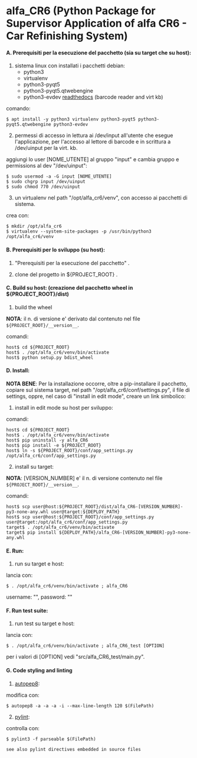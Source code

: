 # alfa_CR6 (Python Package for Supervisor Application of alfa CR6 - Car Refinishing System)

#### A. Prerequisiti per la esecuzione del pacchetto (sia su target che su host):

1. sistema linux con installati i pacchetti debian: 
    * python3
    * virtualenv
    * python3-pyqt5
    * python3-pyqt5.qtwebengine
    * python3-evdev [readthedocs](https://python-evdev.readthedocs.io)  (barcode reader and virt kb)

comando:

    $ apt install -y python3 virtualenv python3-pyqt5 python3-pyqt5.qtwebengine python3-evdev

2. permessi di accesso in lettura ai /dev/input all'utente che esegue l'applicazione, per l'accesso al 
lettore di barcode e in scrittura a /dev/uinput per la virt. kb.
    
aggiungi lo user [NOME_UTENTE] al gruppo "input" e cambia gruppo e permissions al dev "/dev/uinput":

    $ sudo usermod -a -G input [NOME_UTENTE]
    $ sudo chgrp input /dev/uinput
    $ sudo chmod 770 /dev/uinput

3. un virtualenv nel path "/opt/alfa_cr6/venv", con accesso ai pacchetti di sistema.

crea con:

    $ mkdir /opt/alfa_cr6                              
    $ virtualenv --system-site-packages -p /usr/bin/python3 /opt/alfa_cr6/venv


#### B. Prerequisiti per lo sviluppo (su host):

1. "Prerequisiti per la esecuzione del pacchetto"
    .

2. clone del progetto in ${PROJECT_ROOT}
    .

#### C. Build su host: (creazione del pacchetto wheel in ${PROJECT_ROOT}/dist)

1. build the wheel 

**NOTA**: il n. di versione e' derivato dal contenuto nel file `${PROJECT_ROOT}/__version__`.

comandi:

    host$ cd ${PROJECT_ROOT}               
    host$ . /opt/alfa_cr6/venv/bin/activate
    host$ python setup.py bdist_wheel      

#### D. Install:

**NOTA BENE**: Per la installazione occorre, oltre a pip-installare il pacchetto, copiare 
sul sistema target, nel path "/opt/alfa_cr6/conf/settings.py", il file di 
settings, oppre, nel caso di "install in edit mode", creare un link simbolico:

1. install in edit mode su host per sviluppo:

comandi:

    host$ cd ${PROJECT_ROOT}               
    host$ . /opt/alfa_cr6/venv/bin/activate
    host$ pip uninstall -y alfa_CR6        
    host$ pip install -e ${PROJECT_ROOT}   
    host$ ln -s ${PROJECT_ROOT}/conf/app_settings.py /opt/alfa_cr6/conf/app_settings.py

2. install su target:

**NOTA**: [VERSION_NUMBER] e' il n. di versione contenuto nel file `${PROJECT_ROOT}/__version__`.

comandi:

    host$ scp user@host:${PROJECT_ROOT}/dist/alfa_CR6-[VERSION_NUMBER]-py3-none-any.whl user@target:${DEPLOY_PATH} 
    host$ scp user@host:${PROJECT_ROOT}/conf/app_settings.py user@target:/opt/alfa_cr6/conf/app_settings.py
    target$ . /opt/alfa_cr6/venv/bin/activate                                                                       
    target$ pip install ${DEPLOY_PATH}/alfa_CR6-[VERSION_NUMBER]-py3-none-any.whl
                                   

#### E. Run:

1. run  su target e host:

lancia con:

    $ . /opt/alfa_cr6/venv/bin/activate ; alfa_CR6                         

username: "", password: ""

#### F. Run test suite:

1. run test su target e host:

lancia con:

    $ . /opt/alfa_cr6/venv/bin/activate ; alfa_CR6_test [OPTION]                        

per i valori di [OPTION] vedi "src/alfa_CR6_test/main.py".

#### G. Code styling and linting

1. [autopep8](https://pypi.org/project/autopep8):

modifica con:

    $ autopep8 -a -a -a -i --max-line-length 120 $(FilePath)
    
2. [pylint](https://pypi.org/project/pylint): 

controlla con:

    $ pylint3 -f parseable $(FilePath)

    see also pylint directives embedded in source files 
